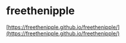 # freethenipple

[https://freethenipple.github.io/freethenipple/](https://freethenipple.github.io/freethenipple/)
